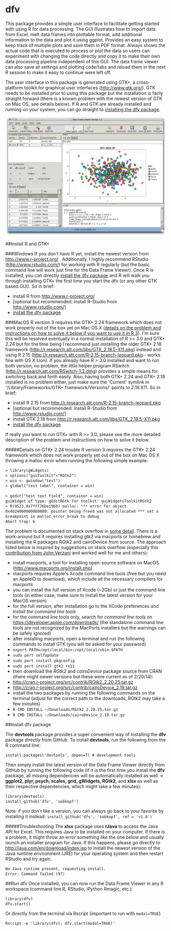 dfv
===

This package provides a simple user interface to facilitate getting started with using R for data processing. The GUI illustrates how to import data from Excel, melt data frames into plottable format, add additional information to the data and plot it using ggplot. Provides an easy system to keep track of multiple plots and save them in PDF format. Always shows the actual code that is executed to process or plot the data so users can experiment with changing the code directly and copy it to make their own data processing pipeline independent of this GUI. The data frame viewer can also save all settings and plotting code/tabs and reload them in the next R session to make it easy to continue were left off.

The user interface in this package is generated using GTK+, a cross-platform toolkit for graphical user interfaces (http://www.gtk.org/). GTK needs to be installed prior to using this package but the installation is fairly straight forward (there is a known problem with the newest version of GTK on Mac OS, see details below). If R and GTK are already installed and running on your system, you can go straight to [installing the dfv package](#install-dfv-package).

![Screenshot of the Data Frame Viewer](/doc/screenshot.png?raw=true)

##Install R and GTK+

###Windows
If you don't have R yet, install the newest version from http://www.r-project.org/ . Additionally, I highly recommend RStudio (http://www.rstudio.com/) for working with R regularly (but the basic command line will work just fine for the Data Frame Viewer). Once R is installed, you can directly [install the dfv package](#install-dfv-package) and R will walk you through installing GTK+ the first time you start the dfv (or any other GTK based GUI). So in brief:

 - install R from http://www.r-project.org/
 - [optional but recommended: install R-Studio from http://www.rstudio.com/]
 - [install the dfv package](#install-dfv-package)

###MacOS
R version 3 requires the GTK+ 2.24 framework which does not work properly out of the box yet on Mac OS X ([details on the problem and instructions on how to solve it below if you want to use it in R 3](#details-on-gtk-224-trouble)). I'm sure this will be resolved eventually in a normal installation of R >= 3.0 and GTK+ 2.24 but for the time being I recommend just installing the older GTK+ 2.18 framework (http://r.research.att.com/libs/GTK_2.18.5-X11.pkg) instead and using R 2.15 (http://r.research.att.com/R-2.15-branch-leopard.pkg - works fine with OS X Lion). If you already have R > 3.0 installed and want to run both version, no problem, the little helper program RSwitch (http://r.research.att.com/RSwitch-1.2.dmg) provides a simple means for switching back and forth easily. Also, having both GTK+ 2.24 and GTK+ 2.18 installed is no problem either, just make sure the 'Current' symlink in '/Library/Frameworks/GTK+.framework/Versions/' points to 2.18.X11. So in brief:

 - install R 2.15 from http://r.research.att.com/R-2.15-branch-leopard.pkg
 - [optional but recommended: install R-Studio from http://www.rstudio.com/]
 - install GTK 2.18 from http://r.research.att.com/libs/GTK_2.18.5-X11.pkg
 - [install the dfv package](#install-dfv-package)

If really you want to run GTK+ with R >= 3.0, please see the more detailed description of the problem and instructions on how to solve it below.

#####Details on GTK+ 2.24 trouble
R version 3 requires the GTK+ 2.24 framework which does not work properly yet out of the box on Mac OS X throwing a malloc error when running the following simple example:
```
> library(gWidgets)
> options("guiToolkit"="RGtk2")
> win <- gwindow("test")
> glabel("test label", container = win)

> gedit("test text field", container = win)
guiWidget of type: gEditRGtk for toolkit: guiWidgetsToolkitRGtk2 
> R(9523,0x7fff76be1960) malloc: *** error for object 0x4024000000000000: pointer being freed was not allocated *** set a breakpoint in malloc_error_break to debug
Abort trap: 6
```

The problem is documented on stack overflow in [some detail](http://stackoverflow.com/questions/15868860/r-3-0-and-gtk-rgtk2-error). There is a work-around but it requires installing gtk2 via macports or homebrew and installing the R packages RGtk2 and cairoDevice from source. The approach listed below is inspired by suggestions on stack overflow (especially this [contribution from John Verzani](https://dl.dropboxusercontent.com/u/515592/README-mac-gtk.md) and worked well for me and others):

 - install macports, a tool for installing open-source software on MacOS (http://www.macports.org/install.php)
  - macports requires Apple's Xcode command line tools (free but you need an AppleID to download), which include all the necessary compilers for macports
  - you can install the full version of Xcode (~2Gb) or just the command line tools (in either case, make sure to install the latest version for your MacOS version)
  - for the full version, after installation go to the XCode preferences and *install the command line tools*
  - for the command line tools only, search for *command line tools* on https://developer.apple.com/downloads/ (the standalone command line tools are not recognized by the MacPorts installers but the warnings can be safely ignored)
 - after installing macports, open a terminal and run the following commands to install GTK (you will be asked for your password)
  - ```export PATH=/opt/local/bin:/opt/local/sbin:$PATH```
  - ```sudo port selfupdate```
  - ```sudo port install pkgconfig```
  - ```sudo port install gtk2 +x11```
 - then download the *RGtk2* and *cairoDevice* package source from CRAN (there might newer versions but these were current as of 2/20/14):
  - http://cran.r-project.org/src/contrib/RGtk2_2.20.25.tar.gz
  - http://cran.r-project.org/src/contrib/cairoDevice_2.19.tar.gz
 - install the two packages by running the following commands on the terminal (adjust for the correct path to the downloads, RGtk2 may take a few minutes)
  - ```R CMD INSTALL ~/Downloads/RGtk2_2.20.25.tar.gz```
  - ```R CMD INSTALL ~/Downloads/cairoDevice_2.19.tar.gz```

##Install dfv package

The **devtools** package provides a super convenient way of installing the **dfv** package directly from GitHub. To install **devtools**, run the following from the R command line:
```
install.packages('devtools', depen=T) # development tools
```

Then simply install the latest version of the Data Frame Viewer directly from GitHub by running the following code (if it is the first time you install the **dfv** package, all missing dependencies will be automatically installed as well -> **ggplot2, plyr, psych, scales, grid, gWidgets, RGtk2**, and **xlsx** as well as their respective dependencies, which might take a few minutes):
```
library(devtools)
install_github('dfv', 'sebkopf')
```
Note: if you don't like a version, you can always go back to your favorite by installing it instead:
``` install_github('dfv', 'sebkopf', ref = 'v1.0') ```

#####Troubleshooting
The **xlsx** package uses **rJava** to access the Java API for Excel. This requires Java to be installed on your computer. If there is a problem, it might throw an error something like the one below and usually launch an installer program for Java. If this happens, please go directly to http://java.com/en/download/index.jsp to install the newest version of the Java runtime environment (JRE) for your operating system and then restart RStudio and try again.
```
No Java runtime present, requesting install.
Error: Command failed (97)
```


##Run dfv
Once installed, you can now run the Data Frame Viewer in any R workspace (command line R, RStudio, iPython Rmagic, etc.):
```
library(dfv)
dfv.start()
```

Or directly from the terminal via Rscript (important to run with ```modal=TRUE```)
```
Rscript -e 'library(dfv); dfv.start(modal=TRUE)'
```


